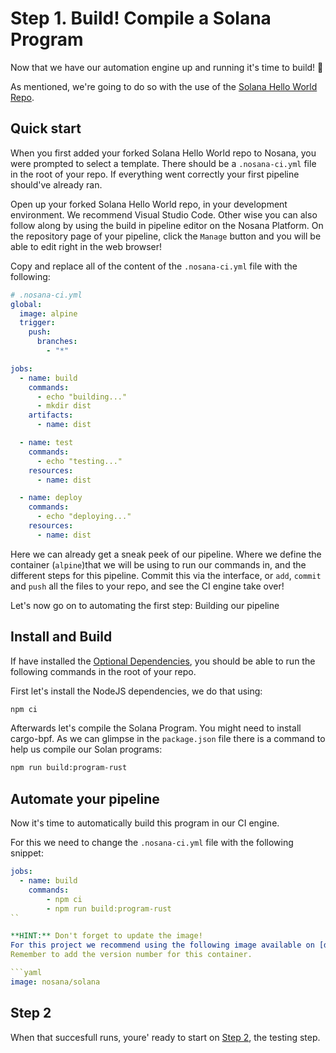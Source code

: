 # Step 1. Build! Compile a Solana Program

Now that we have our automation engine up and running it's time to build! 🚀

As mentioned, we're going to do so with the use of the [Solana Hello World Repo](https://github.com/solana-labs/example-helloworld).

## Quick start

When you first added your forked Solana Hello World repo to Nosana, you were prompted to select a template.
There should be a `.nosana-ci.yml` file in the root of your repo.
If everything went correctly your first pipeline should've already ran.

Open up your forked Solana Hello World repo, in your development environment. We recommend Visual Studio Code.
Other wise you can also follow along by using the build in pipeline editor on the Nosana Platform. On the repository page of your pipeline, click the `Manage` button and you will be able to edit right in the web browser!

Copy and replace all of the content of the `.nosana-ci.yml` file with the following:

```yml
# .nosana-ci.yml
global:
  image: alpine
  trigger:
    push:
      branches:
        - "*"

jobs:
  - name: build
    commands:
      - echo "building..."
      - mkdir dist
    artifacts:
      - name: dist

  - name: test
    commands:
      - echo "testing..."
    resources:
      - name: dist

  - name: deploy
    commands:
      - echo "deploying..."
    resources:
      - name: dist
```

Here we can already get a sneak peek of our pipeline. Where we define the container (`alpine`)that we will be using to run our commands in, and the different steps for this pipeline.
Commit this via the interface, or `add`, `commit` and `push` all the files to your repo, and see the CI engine take over!

Let's now go on to automating the first step: Building our pipeline

## Install and Build

If have installed the [Optional Dependencies](README.md#optional-dependencies), you should be able to run the following commands in the root of your repo.

First let's install the NodeJS dependencies, we do that using:

```bash
npm ci
```

Afterwards let's compile the Solana Program. You might need to install cargo-bpf. As we can glimpse in the `package.json` file there is a command to help us compile our Solan programs:

```bash
npm run build:program-rust
```

## Automate your pipeline

Now it's time to automatically build this program in our CI engine.

For this we need to change the `.nosana-ci.yml` file with the following snippet:

```yaml
jobs:
  - name: build
    commands:
        - npm ci
        - npm run build:program-rust
``

**HINT:** Don't forget to update the image!
For this project we recommend using the following image available on [docker hub: nosana/solana](https://hub.docker.com/layers/nosana/solana)
Remember to add the version number for this container.

```yaml
image: nosana/solana
```

## Step 2

When that succesfull runs, youre' ready to start on [Step 2](./Step-2.md), the testing step.
